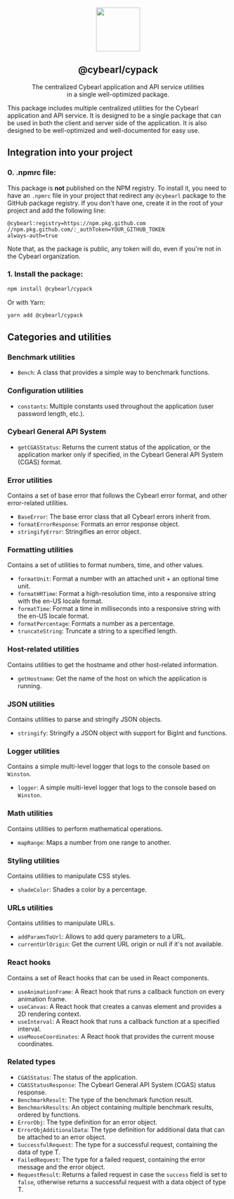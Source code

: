 <p align="center">
  <br />
  <a href="https://www.cybearl.com" target="_blank"><img width="100px" src="https://cybearl.com/_next/image?url=%2Fimages%2Flogo.webp&w=640&q=75" /></a>
  <h2 align="center">@cybearl/cypack</h2>
  <p align="center">The centralized Cybearl application and API service utilities<br />in a single well-optimized package.</p>
</p>

This package includes multiple centralized utilities for the Cybearl application and API service. It is designed to be a single package that can be used in both the client and server side of the application. It is also designed to be well-optimized and well-documented for easy use.

Integration into your project
-----------------------------
### 0. .npmrc file:
This package is **not** published on the NPM registry. To install it, you need to have an `.npmrc` file in your project that
redirect any `@cybearl` package to the GitHub package registry. If you don't have one, create it in the root of your project and add the following line:
```
@cybearl:registry=https://npm.pkg.github.com
//npm.pkg.github.com/:_authToken=YOUR_GITHUB_TOKEN
always-auth=true
```
Note that, as the package is public, any token will do, even if you're not in the Cybearl organization.

### 1. Install the package:
```bash
npm install @cybearl/cypack
```
Or with Yarn:
```bash
yarn add @cybearl/cypack
```

Categories and utilities
------------------------
### Benchmark utilities
- `Bench`: A class that provides a simple way to benchmark functions.

### Configuration utilities
- `constants`: Multiple constants used throughout the application (user password length, etc.).

### Cybearl General API System
- `getCGASStatus`: Returns the current status of the application, or the application marker only if specified,
  in the Cybearl General API System (CGAS) format.

### Error utilities
Contains a set of base error that follows the Cybearl error format, and other error-related utilities.
- `BaseError`: The base error class that all Cybearl errors inherit from.
- `formatErrorResponse`: Formats an error response object.
- `stringifyError`: Stringifies an error object.

### Formatting utilities
Contains a set of utilities to format numbers, time, and other values.
- `formatUnit`: Format a number with an attached unit + an optional time unit.
- `formatHRTime`: Format a high-resolution time, into a responsive string with the en-US locale format.
- `formatTime`: Format a time in milliseconds into a responsive string with the en-US locale format.
- `formatPercentage`: Formats a number as a percentage.
- `truncateString`: Truncate a string to a specified length.

### Host-related utilities
Contains utilities to get the hostname and other host-related information.
- `getHostname`: Get the name of the host on which the application is running.

### JSON utilities
Contains utilities to parse and stringify JSON objects.
- `stringify`: Stringify a JSON object with support for BigInt and functions.

### Logger utilities
Contains a simple multi-level logger that logs to the console based on `Winston`.
- `logger`: A simple multi-level logger that logs to the console based on `Winston`.

### Math utilities
Contains utilities to perform mathematical operations.
- `mapRange`: Maps a number from one range to another.

### Styling utilities
Contains utilities to manipulate CSS styles.
- `shadeColor`: Shades a color by a percentage.

### URLs utilities
Contains utilities to manipulate URLs.
- `addParamsToUrl`: Allows to add query parameters to a URL.
- `currentUrlOrigin`: Get the current URL origin or null if it's not available.

### React hooks
Contains a set of React hooks that can be used in React components.
- `useAnimationFrame`: A React hook that runs a callback function on every animation frame.
- `useCanvas`: A React hook that creates a canvas element and provides a 2D rendering context.
- `useInterval`: A React hook that runs a callback function at a specified interval.
- `useMouseCoordinates`: A React hook that provides the current mouse coordinates.

### Related types
- `CGASStatus`: The status of the application.
- `CGASStatusResponse`: The Cybearl General API System (CGAS) status response.
- `BenchmarkResult`: The type of the benchmark function result.
- `BenchmarkResults`: An object containing multiple benchmark results, ordered by functions.
- `ErrorObj`: The type definition for an error object.
- `ErrorObjAdditionalData`: The type definition for additional data that can be attached to an error object.
- `SuccessfulRequest`: The type for a successful request, containing the data of type T.
- `FailedRequest`: The type for a failed request, containing the error message and the error object.
- `RequestResult`: Returns a failed request in case the `success` field is set to `false`,
  otherwise returns a successful request with a data object of type T.
